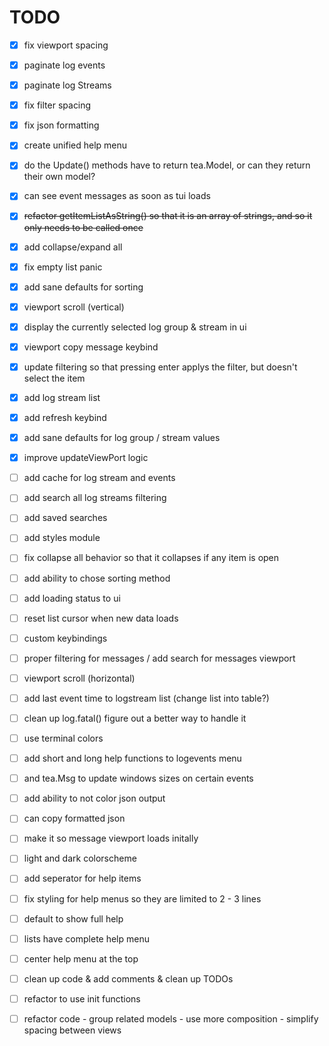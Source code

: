 # TODO
- [x] fix viewport spacing
- [x] paginate log events
- [x] paginate log Streams
- [x] fix filter spacing
- [x] fix json formatting
- [x] create unified help menu
- [x] do the Update() methods have to return tea.Model, or can they return their own model?
- [x] can see event messages as soon as tui loads
- [x] ~~refactor getItemListAsString() so that it is an array of strings, and so it only needs to be called once~~
- [x] add collapse/expand all
- [x] fix empty list panic
- [x] add sane defaults for sorting
- [x] viewport scroll (vertical)
- [x] display the currently selected log group & stream in ui
- [x] viewport copy message keybind
- [x] update filtering so that pressing enter applys the filter, but doesn't select the item
- [x] add log stream list
- [x] add refresh keybind
- [x] add sane defaults for log group / stream values
- [x] improve updateViewPort logic
- [ ] add cache for log stream and events
- [ ] add search all log streams filtering
- [ ] add saved searches
- [ ] add styles module
- [ ] fix collapse all behavior so that it collapses if any item is open
- [ ] add ability to chose sorting method
- [ ] add loading status to ui
- [ ] reset list cursor when new data loads
- [ ] custom keybindings
- [ ] proper filtering for messages / add search for messages viewport
- [ ] viewport scroll (horizontal)
- [ ] add last event time to logstream list (change list into table?)
- [ ] clean up log.fatal() figure out a better way to handle it
- [ ] use terminal colors
- [ ] add short and long help functions to logevents menu
- [ ] and tea.Msg to update windows sizes on certain events
- [ ] add ability to not color json output
- [ ] can copy formatted json
- [ ] make it so message viewport loads initally
- [ ] light and dark colorscheme

- [ ] add seperator for help items
- [ ] fix styling for help menus so they are limited to 2 - 3 lines
- [ ] default to show full help
- [ ] lists have complete help menu
- [ ] center help menu at the top

- [ ] clean up code & add comments & clean up TODOs
- [ ] refactor to use init functions
- [ ] refactor code - group related models - use more composition - simplify spacing between views 
